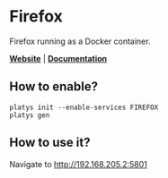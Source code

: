 # Firefox

Firefox running as a Docker container.

**[Website](https://www.mozilla.org/en-US/firefox/new/)** | **[Documentation](https://www.mozilla.org/en-US/firefox/new/)** 

## How to enable?

```
platys init --enable-services FIREFOX
platys gen
```

## How to use it?

Navigate to <http://192.168.205.2:5801>